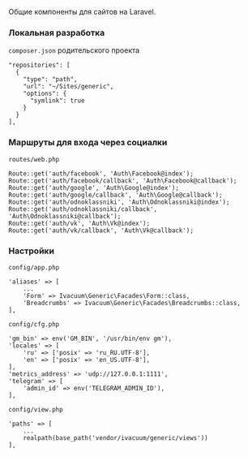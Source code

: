 Общие компоненты для сайтов на Laravel.

### Локальная разработка

`composer.json` родительского проекта

    "repositories": [
      {
        "type": "path",
        "url": "~/Sites/generic",
        "options": {
          "symlink": true
        }
      }
    ],

### Маршруты для входа через социалки

`routes/web.php`

    Route::get('auth/facebook', 'Auth\Facebook@index');
    Route::get('auth/facebook/callback', 'Auth\Facebook@callback');
    Route::get('auth/google', 'Auth\Google@index');
    Route::get('auth/google/callback', 'Auth\Google@callback');
    Route::get('auth/odnoklassniki', 'Auth\Odnoklassniki@index');
    Route::get('auth/odnoklassniki/callback', 'Auth\Odnoklassniki@callback');
    Route::get('auth/vk', 'Auth\Vk@index');
    Route::get('auth/vk/callback', 'Auth\Vk@callback');

### Настройки

`config/app.php`

    'aliases' => [
        ...
        'Form' => Ivacuum\Generic\Facades\Form::class,
        'Breadcrumbs' => Ivacuum\Generic\Facades\Breadcrumbs::class,
    ],

`config/cfg.php`

    'gm_bin' => env('GM_BIN', '/usr/bin/env gm'),
    'locales' => [
        'ru' => ['posix' => 'ru_RU.UTF-8'],
        'en' => ['posix' => 'en_US.UTF-8'],
    ],
    'metrics_address' => 'udp://127.0.0.1:1111',
    'telegram' => [
        'admin_id' => env('TELEGRAM_ADMIN_ID'),
    ],

`config/view.php`

    'paths' => [
        ...
        realpath(base_path('vendor/ivacuum/generic/views'))
    ],
